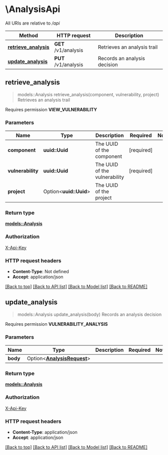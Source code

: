 # \AnalysisApi

All URIs are relative to */api*

Method | HTTP request | Description
------------- | ------------- | -------------
[**retrieve_analysis**](AnalysisApi.md#retrieve_analysis) | **GET** /v1/analysis | Retrieves an analysis trail
[**update_analysis**](AnalysisApi.md#update_analysis) | **PUT** /v1/analysis | Records an analysis decision



## retrieve_analysis

> models::Analysis retrieve_analysis(component, vulnerability, project)
Retrieves an analysis trail

<p>Requires permission <strong>VIEW_VULNERABILITY</strong></p>

### Parameters


Name | Type | Description  | Required | Notes
------------- | ------------- | ------------- | ------------- | -------------
**component** | **uuid::Uuid** | The UUID of the component | [required] |
**vulnerability** | **uuid::Uuid** | The UUID of the vulnerability | [required] |
**project** | Option<**uuid::Uuid**> | The UUID of the project |  |

### Return type

[**models::Analysis**](Analysis.md)

### Authorization

[X-Api-Key](../README.md#X-Api-Key)

### HTTP request headers

- **Content-Type**: Not defined
- **Accept**: application/json

[[Back to top]](#) [[Back to API list]](../README.md#documentation-for-api-endpoints) [[Back to Model list]](../README.md#documentation-for-models) [[Back to README]](../README.md)


## update_analysis

> models::Analysis update_analysis(body)
Records an analysis decision

<p>Requires permission <strong>VULNERABILITY_ANALYSIS</strong></p>

### Parameters


Name | Type | Description  | Required | Notes
------------- | ------------- | ------------- | ------------- | -------------
**body** | Option<[**AnalysisRequest**](AnalysisRequest.md)> |  |  |

### Return type

[**models::Analysis**](Analysis.md)

### Authorization

[X-Api-Key](../README.md#X-Api-Key)

### HTTP request headers

- **Content-Type**: application/json
- **Accept**: application/json

[[Back to top]](#) [[Back to API list]](../README.md#documentation-for-api-endpoints) [[Back to Model list]](../README.md#documentation-for-models) [[Back to README]](../README.md)

